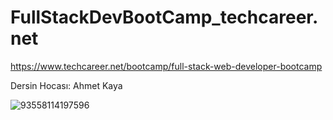 # FullStackDevBootCamp_techcareer.net

https://www.techcareer.net/bootcamp/full-stack-web-developer-bootcamp

Dersin Hocası: Ahmet Kaya


![93558114197596](https://github.com/firatkaanbitmez/FullStackDevBootCamp_techcareer/assets/74864221/46a5cea7-0455-4dc3-874d-97fe2a2f4dfc)

